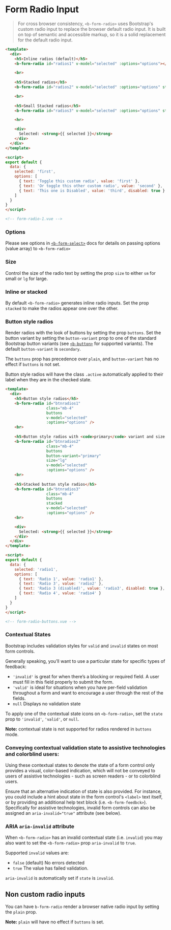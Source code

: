 # Form Radio Input

> For cross browser consistency, `<b-form-radio>` uses Bootstrap's custom
radio input to replace the browser default radio input. It is built on top of
semantic and accessible markup, so it is a solid replacement for the default radio input.

```html
<template>
  <div>
    <h5>Inline radios (default)</h5>
    <b-form-radio id="radios1" v-model="selected" :options="options"></b-form-radio>

    <br>
    
    <h5>Stacked radios</h5>
    <b-form-radio id="radios2" v-model="selected" :options="options" stacked></b-form-radio>

    <br>
    
    <h5>Small Stacked radios</h5>
    <b-form-radio id="radios3" v-model="selected" :options="options" stacked size="sm"></b-form-radio>

    <hr>

    <div>
      Selected: <strong>{{ selected }}</strong>
    </div>
  </div> 
</template>

<script>
export default {
  data: {
    selected: 'first',
    options: [
      { text: 'Toggle this custom radio', value: 'first' },
      { text: 'Or toggle this other custom radio', value: 'second' },
      { text: 'This one is Disabled', value: 'third', disabled: true }
    ]
  }
}
</script>

<!-- form-radio-1.vue -->
```

### Options

Please see options in [`<b-form-select>`](./form-select) docs for details on passing
options (value array) to `<b-form-radio>`

### Size
Control the size of the radio text by setting the prop `size` to either `sm` for small or
`lg` for large.

### Inline or stacked
By default `<b-form-radio>` generates inline radio inputs. Set the prop `stacked` to make
the radios appear one over the other.


### Button style radios
Render radios with the look of buttons by setting the prop `buttons`. Set the button variant by
setting the `button-variant` prop to one of the standard Bootstrap button variants (see
[`<b-button>`](./button) for supported variants). The default `button-variant` is `secondary`.

The `buttons` prop has precedence over `plain`, and `button-variant` has no effect if
`buttons` is not set.

Button style radios will have the class `.active` automatically applied to their label
when they are in the checked state.

```html
<template>
  <div>
    <h5>Button style radios</h5>
    <b-form-radio id="btnradios1"
                  class="mb-4"
                  buttons
                  v-model="selected"
                  :options="options" />
    <br>
    
    <h5>Button style radios with <code>primary</code> variant and size <code>lg</code></h5>
    <b-form-radio id="btnradios2"
                  class="mb-4"
                  buttons
                  button-variant="primary"
                  size="lg"
                  v-model="selected"
                  :options="options" />
    <br>
    
    <h5>Stacked button style radios</h5>
    <b-form-radio id="btnradios3"
                  class="mb-4"
                  buttons
                  stacked
                  v-model="selected"
                  :options="options" />
    <br>

    <div>
      Selected: <strong>{{ selected }}</strong>
    </div>
  </div> 
</template>

<script>
export default {
  data: {
    selected: 'radio1',
    options: [
      { text: 'Radio 1', value: 'radio1' },
      { text: 'Radio 3', value: 'radio2' },
      { text: 'Radio 3 (disabled)', value: 'radio3', disabled: true },
      { text: 'Radio 4', value: 'radio4' }
    ]
  }
}
</script>

<!-- form-radio-buttons.vue -->
```

### Contextual States
Bootstrap includes validation styles for `valid` and `invalid` states
on most form controls.

Generally speaking, you’ll want to use a particular state for specific types of feedback:
- `'invalid'` is great for when there’s a blocking or required field. A user must fill in
this field properly to submit the form.
- `'valid'` is ideal for situations when you have per-field validation throughout a form
and want to encourage a user through the rest of the fields.
- `null` Displays no validation state

To apply one of the contextual state icons on `<b-form-radio>`, set the `state` prop
to `'invalid'`, `'valid'`, or `null`.

**Note:** contextual state is not supported for radios rendered in `buttons` mode.

### Conveying contextual validation state to assistive technologies and colorblind users:
Using these contextual states to denote the state of a form control only provides
a visual, color-based indication, which will not be conveyed to users of assistive
technologies - such as screen readers - or to colorblind users.

Ensure that an alternative indication of state is also provided. For instance, you
could include a hint about state in the form control's `<label>` text itself, or by
providing an additional help text block (i.e. `<b-form-feedbck>`). Specifically
for assistive technologies, invalid form controls can also be assigned an
`aria-invalid="true"` attribute (see below).


### ARIA `aria-invalid` attribute
When `<b-form-radio>` has an invalid contextual state (i.e. `invalid`) you may also
want to set the `<b-form-radio>` prop `aria-invalid` to `true`.

Supported `invalid` values are:
- `false` (default) No errors detected
- `true` The value has failed validation.

`aria-invalid` is automatically set if `state` is `invalid`.

## Non custom radio inputs
You can have `b-form-radio` render a browser native radio input by setting the `plain` prop.

**Note:** `plain` will have no effect if `buttons` is set.


